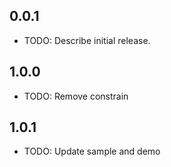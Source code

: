 ## 0.0.1

* TODO: Describe initial release.

## 1.0.0

* TODO: Remove constrain 

## 1.0.1

* TODO: Update sample and demo

